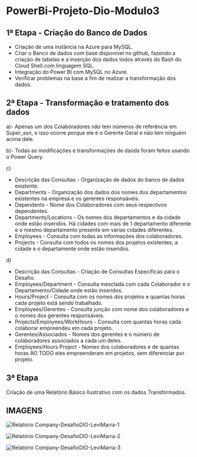 # PowerBi-Projeto-Dio-Modulo3

## 1ª Etapa - Criação do Banco de Dados
- Criação de uma instância na Azure para MySQL.
- Criar o Banco de dados com base disponível no github, fazendo a criação de tabelas e a inserção dos dados todos através do Bash do Cloud Shell com linguagem SQL.
- Integração do Power BI com MySQL no Azure.
- Verificar problemas na base a fim de realizar a transformação dos dados.

## 2ª Etapa - Transformação e tratamento dos dados
a)- Apenas um dos Colaboradores não tem números de referência em Super_ssn, e isso ocorre porque ele é o Gerente Geral e não tem ninguém acima dele.

b)- Todas as modificações e transformações de daods foram feitos usando o Power Query.

c)
- Descrição das Consultas - Organização de dados do banco de dados existente.
- Departments - Organização dos dados dos nomes dos departamentos existentes na empresa e os gerentes responsáveis.
- Dependents - Nome dos Colaboradores com seus respectivos dependentes.
- Departments/Locations - Os nomes dos departamentos e da cidade onde estão inseridos. Há cidades com mais de 1 departamento diferente e  o mesmo departamento presente em várias cidades diferentes.
- Employees - Consulta com todas as informações dos colaboradores.
- Projects - Consulta com todos os nomes dos projetos existentes, a cidade e o departamente onde estão inseridos.

d)
- Descrição das Consultas - Criação de Consultas Específicas para o Desafio.
- Employees/Department - Consulta mesclada com cada Colaborador e o Departamento/Cidade onde estão inseridos.
- Hours/Project - Consulta com os nomes dos projetos e quantas horas cada projeto está sendo trabalhado.
- Employees/Gerentes - Consulta junção com nome dos colaboradores e o nomes dos gerentes responsáveis.
- Projects/Employees/WorkHours - Consulta com quantas horas cada colaborar empreendeu em cada projeto.
- Gerentes/Associados - Nomes dos gerentes e o número de colaboradores associados a cada um deles.
- Employees/Hours Project - Nomes dos colaboradores e de quantas horas AO TODO eles empreenderam em projetos, sem diferenciar por projeto.

## 3ª Etapa
Criação de uma Relatório Básico Ilustrativo com os dados Transformados.

## IMAGENS

![Relatório Company-DesafioDIO-LeviMarra-1](https://github.com/LeviMarra/PowerBi-Projeto-Dio-Modulo3/assets/137719953/7513d190-8ab7-4c66-8c51-8b1a04c0936c)

![Relatório Company-DesafioDIO-LeviMarra-2](https://github.com/LeviMarra/PowerBi-Projeto-Dio-Modulo3/assets/137719953/70696a8d-ec2a-43fa-91af-e6968ceaaba1)

![Relatório Company-DesafioDIO-LeviMarra-3](https://github.com/LeviMarra/PowerBi-Projeto-Dio-Modulo3/assets/137719953/024d3bbb-f40b-4846-9c96-c80b520c164e)


